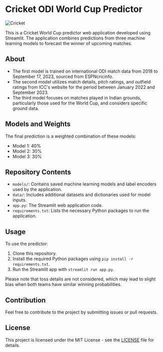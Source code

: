 # Cricket ODI World Cup Predictor

![Cricket](https://your-image-url-here.jpg)

This is a Cricket World Cup predictor web application developed using Streamlit. The application combines predictions from three machine learning models to forecast the winner of upcoming matches.

## About

- The first model is trained on international ODI match data from 2018 to September 17, 2023, sourced from ESPNcricinfo.
- The second model utilizes match details, pitch ratings, and outfield ratings from ICC's website for the period between January 2022 and September 2023.
- The third model focuses on matches played in Indian grounds, particularly those used for the World Cup, and considers specific ground data.

## Models and Weights

The final prediction is a weighted combination of these models:
- Model 1: 40%
- Model 2: 30%
- Model 3: 30%

## Repository Contents

- `models/`: Contains saved machine learning models and label encoders used by the application.
- `data/`: Includes additional datasets and dictionaries used for model inputs.
- `app.py`: The Streamlit web application code.
- `requirements.txt`: Lists the necessary Python packages to run the application.

## Usage

To use the predictor:

1. Clone this repository.
2. Install the required Python packages using `pip install -r requirements.txt`.
3. Run the Streamlit app with `streamlit run app.py`.

Please note that toss details are not considered, which may lead to slight bias when both teams have similar winning probabilities.

## Contribution

Feel free to contribute to the project by submitting issues or pull requests.

## License

This project is licensed under the MIT License - see the [LICENSE](LICENSE) file for details.
